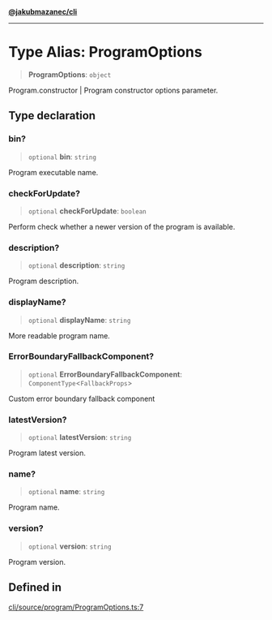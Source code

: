 [**@jakubmazanec/cli**](../README.md)

---

# Type Alias: ProgramOptions

> **ProgramOptions**: `object`

Program.constructor \| Program constructor options parameter.

## Type declaration

### bin?

> `optional` **bin**: `string`

Program executable name.

### checkForUpdate?

> `optional` **checkForUpdate**: `boolean`

Perform check whether a newer version of the program is available.

### description?

> `optional` **description**: `string`

Program description.

### displayName?

> `optional` **displayName**: `string`

More readable program name.

### ErrorBoundaryFallbackComponent?

> `optional` **ErrorBoundaryFallbackComponent**: `ComponentType`\<`FallbackProps`\>

Custom error boundary fallback component

### latestVersion?

> `optional` **latestVersion**: `string`

Program latest version.

### name?

> `optional` **name**: `string`

Program name.

### version?

> `optional` **version**: `string`

Program version.

## Defined in

[cli/source/program/ProgramOptions.ts:7](https://github.com/jakubmazanec/tools/blob/3e339f67fc5b5cd011c28acb315570a2f29efedc/packages/cli/source/program/ProgramOptions.ts#L7)
